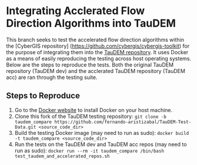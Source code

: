 # Integrating Acclerated Flow Direction Algorithms into TauDEM #

This branch seeks to test the accelerated flow direction algorithms within the [CyberGIS repository] (https://github.com/cybergis/cybergis-toolkit) for the purpose of integrating them into the [TauDEM repository](https://github.com/dtarb/TauDEM). It uses Docker as a means of easily reproducing the testing across host operating systems. Below are the steps to reproduce the tests. Both the original TauDEM repository (TauDEM dev) and the acclerated TauDEM repository (TauDEM acc) are ran through the testing suite.

## Steps to Reproduce

1. Go to the [Docker website](https://docs.docker.com/get-docker/) to install Docker on your host machine.
2. Clone this fork of the TauDEM testing repository: `git clone -b taudem_compare https://github.com/fernando-aristizabal/TauDEM-Test-Data.git <source_code_dir>`
3. Build the testing Docker image (may need to run as sudo): `docker build -t taudem_compare <source_code_dir>`
4. Run the tests on the TauDEM dev and TauDEM acc repos (may need to run as sudo): `docker run --rm -it taudem_compare /bin/bash test_taudem_and_accelerated_repos.sh`
